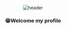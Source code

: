 <div align="center">
  
  ![header](https://capsule-render.vercel.app/api?type=Cylinder&text=JaeCheol)

  ### 😁Welcome my profile
  
</div>

<!--
**JC-CHOI/JC-CHOI** is a ✨ _special_ ✨ repository because its `README.md` (this file) appears on your GitHub profile.

Here are some ideas to get you started:

- 🔭 I’m currently working on ...
- 🌱 I’m currently learning ...
- 👯 I’m looking to collaborate on ...
- 🤔 I’m looking for help with ...
- 💬 Ask me about ...
- 📫 How to reach me: ...
- 😄 Pronouns: ...
- ⚡ Fun fact: ...
-->
